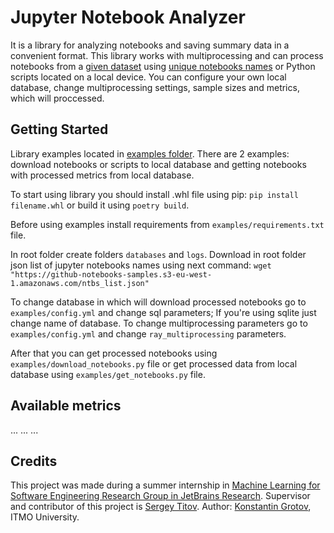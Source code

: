 # Jupyter Notebook Analyzer
It is a library for analyzing notebooks and saving summary data in a convenient format. This library works with multiprocessing and can process notebooks from a [given dataset](https://github-notebooks-update1.s3-eu-west-1.amazonaws.com/) using [unique notebooks names](https://github-notebooks-samples.s3-eu-west-1.amazonaws.com/ntbs_list.json) or Python scripts located on a local device. 
You can configure your own local database, change multiprocessing settings, sample sizes and metrics, which will proccessed.

## Getting Started
Library examples located in [examples folder](examples/). There are 2 examples: download notebooks or scripts to local database and getting notebooks with processed metrics from local database.

To start using library you should install .whl file using pip:
`pip install filename.whl` or build it using `poetry build`.

Before using examples install requirements from `examples/requirements.txt` file.

In root folder create folders `databases` and `logs`. Download in root folder json list of jupyter notebooks names using next command:
`wget "https://github-notebooks-samples.s3-eu-west-1.amazonaws.com/ntbs_list.json"`

To change database in which will download processed notebooks go to `examples/config.yml` and change sql parameters; If you're using sqlite just change name of database. 
To change multiprocessing parameters go to `examples/config.yml` and change `ray_multiprocessing` parameters.

After that you can get processed notebooks using `examples/download_notebooks.py` file or get processed data from local database using `examples/get_notebooks.py` file.

[comment]: <> (## Getting notebooks)

[comment]: <> (File `examples/download_notebooks.py` is example of getting jupyter notebooks from amazon dataset, processing it and saving in local database. )

## Available metrics
...
...
...

## Credits
This project was made during a summer internship in [Machine Learning for 
Software Engineering Research Group in JetBrains Research](https://research.jetbrains.org/groups/ml_methods/).
Supervisor and contributor of this project is [Sergey Titov](https://github.com/TitovSergey).
Author: [Konstantin Grotov](https://github.com/konstantgr), ITMO University.
